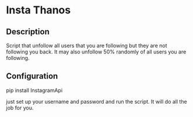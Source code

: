 # Insta Thanos

## Description

Script that unfollow all users that you are following but they are not following you back. It may also unfollow 50% randomly of all users you are following.

## Configuration

pip install InstagramApi

just set up your username and password and run the script. It will do all the job for you.
